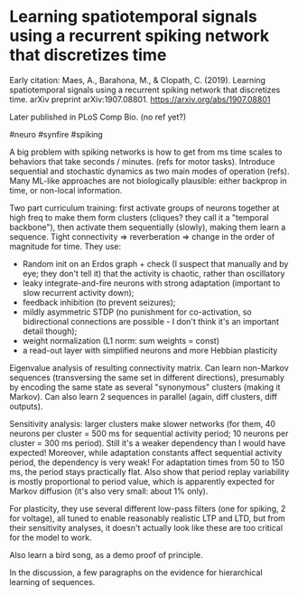 # Learning spatiotemporal signals using a recurrent spiking network that discretizes time

Early citation: Maes, A., Barahona, M., & Clopath, C. (2019). Learning spatiotemporal signals using a recurrent spiking network that discretizes time. arXiv preprint arXiv:1907.08801.
https://arxiv.org/abs/1907.08801

Later published in PLoS Comp Bio. (no ref yet?)

#neuro #synfire #spiking

A big problem with spiking networks is how to get from ms time scales to behaviors that take  seconds / minutes. (refs for motor tasks). Introduce sequential and stochastic dynamics as two main modes of operation (refs). Many ML-like approaches are not biologically plausible: either backprop in time, or non-local information.

Two part curriculum training: first activate groups of neurons together at high freq to make them form clusters (cliques? they call it a "temporal backbone"), then activate them sequentially (slowly), making them learn a sequence. Tight connectivity => reverberation => change in the order of magnitude for time. They use:

* Random init on an Erdos graph + check (I suspect that manually and by eye; they don't tell it) that the activity is chaotic, rather than oscillatory
* leaky integrate-and-fire neurons with strong adaptation (important to slow recurrent activity down); 
* feedback inhibition (to prevent seizures); 
* mildly asymmetric STDP (no punishment for co-activation, so bidirectional connections are possible - I don't think it's an important detail though);
* weight normalization (L1 norm: sum weights = const)
* a read-out layer with simplified neurons and more Hebbian plasticity

Eigenvalue analysis of resulting connectivity matrix. Can learn non-Markov sequences (transversing the same set in different directions), presumably by encoding the same state as several "synonymous" clusters (making it Markov). Can also learn 2 sequences in parallel (again, diff clusters, diff outputs).

Sensitivity analysis: larger clusters make slower networks (for them, 40 neurons per cluster = 500 ms for sequential activity period; 10 neurons per cluster = 300 ms period). Still it's a weaker dependency than I would have expected! Moreover, while adaptation constants affect sequential activity period, the dependency is very weak! For adaptation times from 50 to 150 ms, the period stays practically flat. Also show that period replay variability is mostly proportional to period value, which is apparently expected for Markov diffusion (it's also very small: about 1% only).

For plasticity, they use several different low-pass filters (one for spiking, 2 for voltage), all tuned to enable reasonably realistic LTP and LTD, but from their sensitivity analyses, it doesn't actually look like these are too critical for the model to work.

Also learn a bird song, as a demo proof of principle.

In the discussion, a few paragraphs on the evidence for hierarchical learning of sequences.